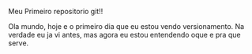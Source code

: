 Meu Primeiro repositorio git!!

Ola mundo, hoje e o primeiro dia que eu estou vendo 
versionamento. Na verdade eu ja vi antes, mas agora eu
estou entendendo oque e pra que serve. 